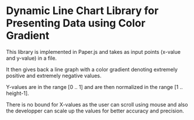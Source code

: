  # Dynamic Line Chart Library for Presenting Data using Color Gradient

This library is implemented in Paper.js and takes as input points (x-value and y-value) in a file.

It then gives back a line graph with a color gradient denoting extremely positive and extremely negative values.

Y-values are in the range [0 .. 1] and are then normalized in the range [1 .. height-1].

There is no bound for X-values as the user can scroll using mouse and also the developper can scale up the values for better accuracy and precision.
